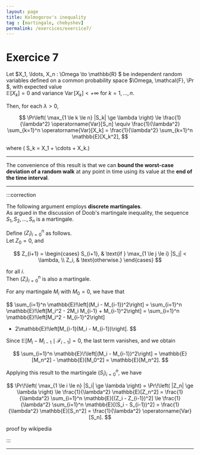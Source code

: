 ```yaml
---
layout: page
title: Kolmogorov's inequality 
tag : [martingale, chebyshev]
permalink: /exercices/exercice7/
---
```


# Exercice 7 

Let $X_1, \ldots, X_n : \Omega \to \mathbb{R} $ be independent random variables defined on a common probability space $\Omega, \mathcal{F}, \Pr $, with expected value  
$\mathbb{E}[X_k] = 0$ and variance $\operatorname{Var}[X_k] < +\infty$ for $k = 1, \ldots, n.$

Then, for each $\lambda > 0$,

$$
\Pr\left( \max_{1 \le k \le n} |S_k| \ge \lambda \right)
  \le \frac{1}{\lambda^2} \operatorname{Var}[S_n]
  \equiv \frac{1}{\lambda^2} \sum_{k=1}^n \operatorname{Var}[X_k]
  = \frac{1}{\lambda^2} \sum_{k=1}^n \mathbb{E}[X_k^2],
$$

where \( S_k = X_1 + \cdots + X_k.\)

---

The convenience of this result is that we can **bound the worst-case deviation of a random walk** at any point in time using its value at the **end of the time interval**.


---

:::correction 

The following argument employs **discrete martingales**.  
As argued in the discussion of Doob's martingale inequality, the sequence  
$S_1, S_2, \ldots, S_n$ is a martingale.  

Define $(Z_i)_{i=0}^n$ as follows.  
Let $Z_0 = 0$, and

$$
Z_{i+1} =
\begin{cases}
S_{i+1}, & \text{if } \max_{1 \le j \le i} |S_j| < \lambda, \\
Z_i, & \text{otherwise.}
\end{cases}
$$

for all $i$.  
Then $(Z_i)_{i=0}^n$ is also a martingale.

For any martingale $M_i$ with $M_0 = 0$, we have that

$$
\sum_{i=1}^n \mathbb{E}\!\left[(M_i - M_{i-1})^2\right]
= \sum_{i=1}^n \mathbb{E}\!\left[M_i^2 - 2M_i M_{i-1} + M_{i-1}^2\right]
= \sum_{i=1}^n \mathbb{E}\!\left[M_i^2 - M_{i-1}^2\right]
- 2\mathbb{E}\!\left[M_{i-1}(M_i - M_{i-1})\right].
$$

Since $\mathbb{E}[M_i - M_{i-1} \mid \mathcal{F}_{i-1}] = 0$, the last term vanishes, and we obtain

$$
\sum_{i=1}^n \mathbb{E}\!\left[(M_i - M_{i-1})^2\right]
= \mathbb{E}[M_n^2] - \mathbb{E}[M_0^2]
= \mathbb{E}[M_n^2].
$$

Applying this result to the martingale $(S_i)_{i=0}^n$, we have

$$
\Pr\!\left( \max_{1 \le i \le n} |S_i| \ge \lambda \right)
= \Pr\!\left( |Z_n| \ge \lambda \right)
\le \frac{1}{\lambda^2} \mathbb{E}[Z_n^2]
= \frac{1}{\lambda^2} \sum_{i=1}^n \mathbb{E}[(Z_i - Z_{i-1})^2]
\le \frac{1}{\lambda^2} \sum_{i=1}^n \mathbb{E}[(S_i - S_{i-1})^2]
= \frac{1}{\lambda^2} \mathbb{E}[S_n^2]
= \frac{1}{\lambda^2} \operatorname{Var}[S_n].
$$

proof by wikipedia

:::

---